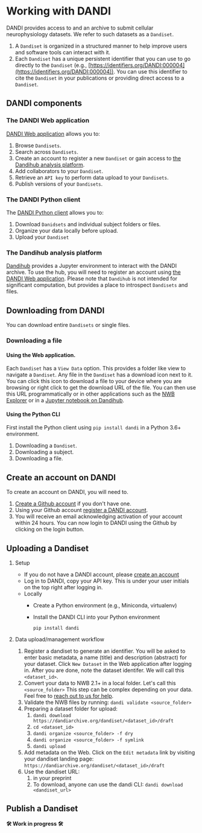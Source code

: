 # Working with DANDI

DANDI provides access to and an archive to submit cellular neurophysiology
datasets. We refer to such datasets as a `Dandiset`.

1. A `Dandiset` is organized in a structured manner to help improve users and
software tools can interact with it.
1. Each `Dandiset` has a unique persistent identifier that you can use to go directly
to the `Dandiset` (e.g., [https://identifiers.org/DANDI:000004](https://identifiers.org/DANDI:000004)).
You can use this identifier to cite the `Dandiset` in your publications or providing
direct access to a `Dandiset`.

## DANDI components

### The DANDI Web application

[DANDI Web application](https://dandiarchive.org/) allows you to:

1. Browse `Dandisets`.
1. Search across `Dandisets`.
1. Create an account to register a new `Dandiset` or gain access to
[the Dandihub analysis platform](#the-dandihub-analysis-platform).
1. Add collaborators to your `Dandiset`.
1. Retrieve an `API key` to perform data upload to your `Dandisets`.
1. Publish versions of your `Dandisets`.

### The DANDI Python client

The [DANDI Python client](https://pypi.org/project/dandi/) allows you to:

1. Download `Danidsets` and individual subject folders or files.
1. Organize your data locally before upload.
1. Upload your `Dandiset`

### The Dandihub analysis platform

[Dandihub](https://hub.dandiarchive.org) provides a Jupyter environment to
interact with the DANDI archive. To use the hub, you will need to register an
account using [the DANDI Web application](#the-dandi-web-application). Please
note that `Dandihub` is not intended for significant computation, but provides a
place to introspect `Dandisets` and files.

## Downloading from DANDI

You can download entire `Dandisets` or single files.

### Downloading a file

#### Using the Web application.

Each `Dandiset` has a `View Data` option. This provides a folder like view to
navigate a `Dandiset`. Any file in the `Dandiset` has a download icon next to it.
You can click this icon to download a file to your device where you are browsing
or right click to get the download URL of the file. You can then use this URL
programmatically or in other applications such as the [NWB Explorer](https://nwbexplorer.opensourcebrain.org/)
or in a [Jupyter notebook on Dandihub](https://hub.dandiarchive.org).

#### Using the Python CLI

First install the Python client using `pip install dandi` in a Python 3.6+
environment.

1. Downloading a `Dandiset`.
1. Downloading a subject.
1. Downloading a file.

## Create an account on DANDI

To create an account on DANDI, you will need to.

1. [Create a Github account](https://github.com/) if you don't have one.
1. Using your Github account [register a DANDI account](https://gui.dandiarchive.org/#/user/register).
1. You will receive an email acknowledging activation of your account within 24
hours. You can now login to DANDI using the Github by clicking on the login
button.

## Uploading a Dandiset

1. Setup
    - If you do not have a DANDI account, please [create an account](#create-an-account-on-dandi)
    - Log in to DANDI, copy your API key. This is under your user initials on the
    top right after logging in.
    - Locally
        - Create a Python environment (e.g., Miniconda, virtualenv)
        - Install the DANDI CLI into your Python environment

            `pip install dandi`

1. Data upload/management workflow
    1. Register a dandiset to generate an identifier. You will be asked to enter
      basic metadata, a name (title) and description (abstract) for your dataset.
      Click `New Dataset` in the Web application after logging in. After you are
      done, note the dataset identifer. We will call this `<dataset_id>`.
    1. Convert your data to NWB 2.1+ in a local folder. Let's call this `<source_folder>`
    This step can be complex depending on your data. Feel free to [reach out to
    us for help](../#where-to-communicate).
    1. Validate the NWB files by running: `dandi validate <source_folder>`
    1. Preparing a dataset folder for upload:
        1. `dandi download https://dandiarchive.org/dandiset/<dataset_id>/draft`
        1. `cd <dataset_id>`
        1. `dandi organize <source_folder> -f dry`
        1. `dandi organize <source_folder> -f symlink`
        1. `dandi upload`
    1. Add metadata on the Web. Click on the `Edit metadata` link by visiting
    your dandiset landing page: `https://dandiarchive.org/dandiset/<dataset_id>/draft`
    1. Use the dandiset URL:
        1. in your preprint
        1. To download, anyone can use the dandi CLI:
            `dandi download <dandiset_url>`

## Publish a Dandiset

**🛠 Work in progress 🛠**
